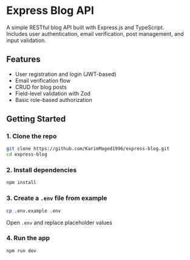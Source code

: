 # Express Blog API

A simple RESTful blog API built with Express.js and TypeScript.  
Includes user authentication, email verification, post management, and input validation.

## Features

- User registration and login (JWT-based)
- Email verification flow
- CRUD for blog posts
- Field-level validation with Zod
- Basic role-based authorization

## Getting Started

### 1. Clone the repo

```bash
git clone https://github.com/KarimMaged1996/express-blog.git
cd express-blog
```

### 2. Install dependencies

```bash
npm install
```

### 3. Create a `.env` file from example

```bash
cp .env.example .env
```

Open `.env` and replace placeholder values

### 4. Run the app

```bash
npm run dev
```
